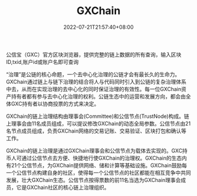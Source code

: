 ﻿---
weight: 
title: "GXChain"
description: "公信宝（GXC）官方区块浏览器，提供完整的链上数据的所有查询，输入区块ID,txid,账户id或账户名即可查询"
date: 2022-07-21T21:57:40+08:00
lastmod: 2022-07-21T16:45:40+08:00
draft: false
authors: ["seven"]
featuredImage: "gxchain.png"
link: "https://www.gxchain.org/"
tags: ["区块链浏览器","GXChain"]
categories: ["navigation"]
navigation: ["区块链浏览器"]
lightgallery: true
toc: true
pinned: false
recommend: false
recommend1: false
---
公信宝（GXC）官方区块浏览器，提供完整的链上数据的所有查询，输入区块ID,txid,账户id或账户名即可查询

“治理”是公链的核心命题，一个去中心化治理的公链才会有最长久的生命力。GXChain通过链上与链下治理的结合将人与代码同时引入到公链的复杂治理体系中去，从而在实现治理的去中心化的同时保证治理的有效性。每一位GXChain资产持有者都有参与去中心化治理的权利。公链生态中的运营和发展方向，都会由全体GXC持有者以协商投票的方式来决定。

GXChain的链上治理结构由理事会(Committee)和公信节点(TrustNode)构成。链上理事会由11名成员组成，可以提议修改GXChain的动态全局参数。公信节点由21名节点成员组成，负责GXChain网络的交易记账、交易验证、区块打包和确认等工作。

GXChain的链上治理是通过GXChain理事会和公信节点为载体去实现的。GXC持币人可通过公信节点去方便、快捷地行使GXChain的治理权。GXChain的生态内有21个公信节点，为GXChain提供网络、储和计算等基础设施。GXChain鼓励每一个公信节点构建自身的社区，使得每一个公信节点的社区都能在相互竞争中共同发展，壮大GXChain生态。公信节点按得票数的前11名当选为GXChain理事会成员，它是GXChain社区的核心链上治理组织。